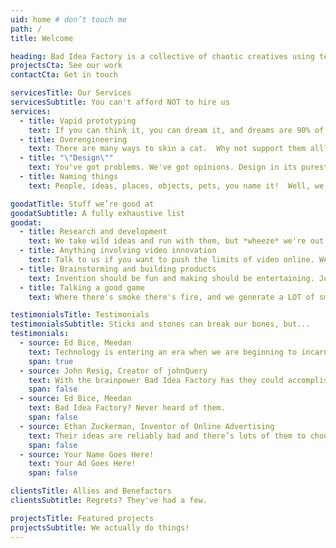 ```yaml
---
uid: home # don’t touch me
path: /
title: Welcome

heading: Bad Idea Factory is a collective of chaotic creatives using technology to make people thinking face emoji. We have been working in this space for hundreds of thousands of years.
projectsCta: See our work
contactCta: Get in touch

servicesTitle: Our Services
servicesSubtitle: You can't afford NOT to hire us
services:
  - title: Vapid prototyping
    text: If you can think it, you can dream it, and dreams are 90% of success.
  - title: Overengineering
    text: There are many ways to skin a cat.  Why not support them all?
  - title: "\"Design\""
    text: You've got problems. We've got opinions. Design in its purest form.
  - title: Naming things
    text: People, ideas, places, objects, pets, you name it!  Well, we'll name it.

goodatTitle: Stuff we’re good at
goodatSubtitle: A fully exhaustive list
goodat:
  - title: Research and development
    text: We take wild ideas and run with them, but *wheeze* we're out of shape *gasp* so we get *hzzz* winded. No. You go on. We'll catch up.
  - title: Anything involving video innovation
    text: Talk to us if you want to push the limits of video online. We build tools to make video more valuable to journalists and storytellers.
  - title: Brainstorming and building products
    text: Invention should be fun and making should be entertaining. Join us in persuing paths less traveled. 
  - title: Talking a good game
    text: Where there's smoke there's fire, and we generate a LOT of smoke. You do the math(s).

testimonialsTitle: Testimonials
testimonialsSubtitle: Sticks and stones can break our bones, but...
testimonials:
  - source: Ed Bice, Meedan
    text: Technology is entering an era when we are beginning to incarnate software development companies that are governed with the idealism and creativity that inhabits any designer and engineer who has understood how many worlds can be opened through just one point of variation - the 01 binary… these small clusters of open source devotees and social creatives are going to usher in the next public incarnation of this idealism, and this time its going to put the people in front of the platforms and our data firmly in our control. These new collectives are the hope for the future of our knowledge ecosystem, and probably our species.
    span: true
  - source: John Resig, Creator of johnQuery
    text: With the brainpower Bad Idea Factory has they could accomplish virtually anything! And yet they’re doing this.
    span: false
  - source: Ed Bice, Meedan
    text: Bad Idea Factory? Never heard of them.
    span: false
  - source: Ethan Zuckerman, Inventor of Online Advertising
    text: Their ideas are reliably bad and there’s lots of them to choose from, each of them poorly thought through.
    span: false
  - source: Your Name Goes Here!
    text: Your Ad Goes Here!
    span: false

clientsTitle: Allies and Benefactors
clientsSubtitle: Regrets? They've had a few.

projectsTitle: Featured projects
projectsSubtitle: We actually do things!
---
```

